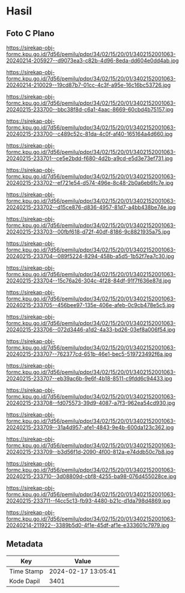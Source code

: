 # Hasil

## Foto C Plano

https://sirekap-obj-formc.kpu.go.id/7d56/pemilu/pdpr/34/02/15/20/01/3402152001063-20240214-205927--d9073ea3-c82b-4d96-8eda-dd604e0dd4ab.jpg

https://sirekap-obj-formc.kpu.go.id/7d56/pemilu/pdpr/34/02/15/20/01/3402152001063-20240214-210029--19cd87b7-01cc-4c3f-a95e-16c16bc53726.jpg

https://sirekap-obj-formc.kpu.go.id/7d56/pemilu/pdpr/34/02/15/20/01/3402152001063-20240215-233700--bbc38f8d-c6a1-4aac-8669-60cbd4b75157.jpg

https://sirekap-obj-formc.kpu.go.id/7d56/pemilu/pdpr/34/02/15/20/01/3402152001063-20240215-233700--c489c52c-81da-4c0f-af40-165164a4d660.jpg

https://sirekap-obj-formc.kpu.go.id/7d56/pemilu/pdpr/34/02/15/20/01/3402152001063-20240215-233701--ce5e2bdd-f680-4d2b-a9cd-e5d3e73ef731.jpg

https://sirekap-obj-formc.kpu.go.id/7d56/pemilu/pdpr/34/02/15/20/01/3402152001063-20240215-233702--ef721e54-d574-496e-8c48-2b0a6eb6fc7e.jpg

https://sirekap-obj-formc.kpu.go.id/7d56/pemilu/pdpr/34/02/15/20/01/3402152001063-20240215-233702--d15ce876-d836-4957-81d7-a4bb438be74e.jpg

https://sirekap-obj-formc.kpu.go.id/7d56/pemilu/pdpr/34/02/15/20/01/3402152001063-20240215-233703--00fbf618-d72f-40df-8186-9c8821935a75.jpg

https://sirekap-obj-formc.kpu.go.id/7d56/pemilu/pdpr/34/02/15/20/01/3402152001063-20240215-233704--089f5224-8294-458b-a5d5-1b52f7ea7c30.jpg

https://sirekap-obj-formc.kpu.go.id/7d56/pemilu/pdpr/34/02/15/20/01/3402152001063-20240215-233704--15c76a26-304c-4f28-84df-91f7f636e87d.jpg

https://sirekap-obj-formc.kpu.go.id/7d56/pemilu/pdpr/34/02/15/20/01/3402152001063-20240215-233705--456bee97-135e-406e-afeb-0c9cb478e5c5.jpg

https://sirekap-obj-formc.kpu.go.id/7d56/pemilu/pdpr/34/02/15/20/01/3402152001063-20240215-233706--072d3446-a1d2-4a33-bd26-03ef8a006f54.jpg

https://sirekap-obj-formc.kpu.go.id/7d56/pemilu/pdpr/34/02/15/20/01/3402152001063-20240215-233707--762377cd-651b-46e1-bec5-519723492f6a.jpg

https://sirekap-obj-formc.kpu.go.id/7d56/pemilu/pdpr/34/02/15/20/01/3402152001063-20240215-233707--eb39ac6b-9e6f-4b18-8511-c9fdd6c94433.jpg

https://sirekap-obj-formc.kpu.go.id/7d56/pemilu/pdpr/34/02/15/20/01/3402152001063-20240215-233708--fd075573-39d9-4087-a7f3-962ea54cd930.jpg

https://sirekap-obj-formc.kpu.go.id/7d56/pemilu/pdpr/34/02/15/20/01/3402152001063-20240215-233709--31a4d957-afe1-4843-9e4b-600da123c362.jpg

https://sirekap-obj-formc.kpu.go.id/7d56/pemilu/pdpr/34/02/15/20/01/3402152001063-20240215-233709--b3d56f1d-2090-4f00-812a-e74ddb50c7b8.jpg

https://sirekap-obj-formc.kpu.go.id/7d56/pemilu/pdpr/34/02/15/20/01/3402152001063-20240215-233710--3d08809d-cbf8-4255-ba98-076d455028ce.jpg

https://sirekap-obj-formc.kpu.go.id/7d56/pemilu/pdpr/34/02/15/20/01/3402152001063-20240215-233711--f4cc5c13-fb93-4480-b21c-d1da798d4869.jpg

https://sirekap-obj-formc.kpu.go.id/7d56/pemilu/pdpr/34/02/15/20/01/3402152001063-20240214-211922--3389b5d0-4f1e-45df-af1e-e333601c7979.jpg


## Metadata

| Key        | Value               |
| ---------- | ------------------- |
| Time Stamp | 2024-02-17 13:05:41 |
| Kode Dapil | 3401                |



